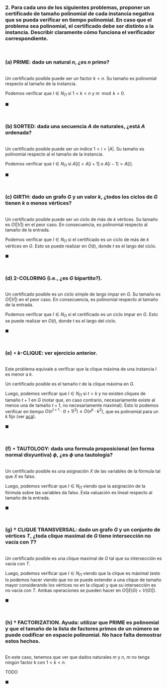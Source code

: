 ### 2. Para cada uno de los siguientes problemas, proponer un certificado de tamaño polinomial de cada instancia negativa que se pueda verificar en tiempo polinomial. En caso que el problema sea polinomial, el certificado debe ser distinto a la instancia. Describir claramente cómo funciona el verificador correspondiente.

<br>

### (a) PRIME: dado un natural $n$, ¿es $n$ primo?

\
Un certificado posible puede ser un factor $k < n$. Su tamaño es polinomial respecto al tamaño de la instancia.

Podemos verificar que $I \in N_{\Pi}$ si $1 < k < n$ y $m \mod k = 0$.

$\blacksquare$


<br>

### (b) SORTED: dada una secuencia $A$ de naturales, ¿está $A$ ordenada?

\
Un certificado posible puede ser un indice $1 < i < |A|$. Su tamaño es polinomial respecto al el tamaño de la instancia.

Podemos verificar que $I \in N_{\Pi}$ si $A[i] > A[i+1]$ o $A[i-1] > A[i]$.

$\blacksquare$


<br>

### (c) GIRTH: dado un grafo $G$ y un valor $k$, ¿todos los ciclos de $G$ tienen $k$ o menos vértices?

\
Un certificado posible puede ser un ciclo de más de $k$ vértices. Su tamaño es $O(|V|)$ en el peor caso. En consecuencia, es polinomial respecto al tamaño de la entrada.

Podemos verificar que $I \in N_{\Pi}$ si el certificado es un ciclo de más de $k$ vértices en $G$. Esto se puede realizar en $O(t)$, donde $t$ es el largo del ciclo.

$\blacksquare$


<br>

### (d) 2-COLORING (i.e., ¿es $G$ bipartito?).

\
Un certificado posible es un ciclo simple de largo impar en $G$. Su tamaño es $O(|V|)$ en el peor caso. En consecuencia, es polinomial respecto al tamaño de la entrada.

Podemos verificar que $I \in N_{\Pi}$ si el certificado es un ciclo impar en $G$. Esto se puede realizar en $O(t)$, donde $t$ es el largo del ciclo.

$\blacksquare$


<br>

### (e) ⋆ $k$-CLIQUE: ver ejercicio anterior.

\
Este problema equivale a verificar que la clique máxima de una instancia $I$ es menor a $k$. 

Un certificado posible es el tamaño $t$ de la clique máxima en $G$.

Luego, podemos verificar que $I \in N_{\Pi}$ si $t < k$ y no existen cliques de tamaño $t+1$ en $G$ (notar que, en caso contrario, necesariamente existe al menos una de tamaño $t+1$, no necesariamente maximal). Esto lo podemos verificar en tiempo $O(n^{t+1} \cdot ({t+1})^2) \leq O(n^{k} \cdot {k}^2)$, que es polinomial para un $k$ fijo (ver [acá](https://en.wikipedia.org/wiki/Clique_problem#Cliques_of_fixed_size)). 

$\blacksquare$


<br>

### (f) ⋆ TAUTOLOGY: dada una formula proposicional (en forma normal disyuntiva) $\phi$, ¿es $\phi$ una tautología?

\
Un certificado posible es una asignación $X$ de las variables de la fórmula tal que $X$ es falso. 

Luego, podemos verificar que $I \in N_{\Pi}$ viendo que la asignación de la fórmula sobre las variables da falso. Esta valuación es lineal respecto al tamaño de la entrada.

$\blacksquare$


<br>

### (g) † CLIQUE TRANSVERSAL: dado un grafo $G$ y un conjunto de vértices $T$, ¿toda clique maximal de $G$ tiene intersección no vacía con $T$?

\
Un certificado posible es una clique maximal de $G$ tal que su intersección es vacía con $T$.

Luego, podemos verificar que $I \in N_{\Pi}$ viendo que la clique es máximal (esto lo podemos hacer viendo que no se puede extender a una clique de tamaño mayor considerando los vértices no en la clique) y que su intersección es no vacía con $T$. Ambas operaciones se pueden hacer en $O(|E(G) + V(G)|)$.

$\blacksquare$


<br>

### (h) † FACTORIZATION. Ayuda: utilizar que PRIME es polinomial y que el tamaño de la lista de factores primos de un número se puede codificar en espacio polinomial. No hace falta demostrar estos hechos.

\
En este caso, tenemos que ver que dados naturales $m$ y $n$, $m$ no tenga ningún factor $k$ con $1 < k < n$.

TODO

$\blacksquare$
